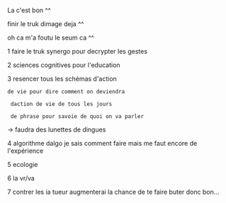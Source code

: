 La c'est bon ^^


 finir le truk dimage deja ^^
 
oh ca m'a foutu le seum ca ^^
 
 
 1 faire le truk synergo pour decrypter les gestes

 2 sciences cognitives pour l'education

 3 resencer tous les schémas d'action
    
    de vie pour dire comment on deviendra
    
     daction de vie de tous les jours
     
     de phrase pour savoie de quoi on va parler
     
-> faudra des lunettes de dingues

 4 algorithme dalgo je sais comment faire mais me faut encore de l'expérience

 5 ecologie

 6 la vr/va

7 contrer les ia tueur augmenterai la chance de te faire buter donc bon...
